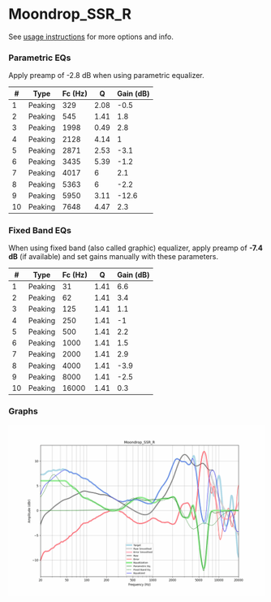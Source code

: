 # Moondrop_SSR_R
See [usage instructions](https://github.com/jaakkopasanen/AutoEq#usage) for more options and info.

### Parametric EQs
Apply preamp of -2.8 dB when using parametric equalizer.

|   # | Type    |   Fc (Hz) |    Q |   Gain (dB) |
|-----|---------|-----------|------|-------------|
|   1 | Peaking |       329 | 2.08 |        -0.5 |
|   2 | Peaking |       545 | 1.41 |         1.8 |
|   3 | Peaking |      1998 | 0.49 |         2.8 |
|   4 | Peaking |      2128 | 4.14 |         1   |
|   5 | Peaking |      2871 | 2.53 |        -3.1 |
|   6 | Peaking |      3435 | 5.39 |        -1.2 |
|   7 | Peaking |      4017 | 6    |         2.1 |
|   8 | Peaking |      5363 | 6    |        -2.2 |
|   9 | Peaking |      5950 | 3.11 |       -12.6 |
|  10 | Peaking |      7648 | 4.47 |         2.3 |

### Fixed Band EQs
When using fixed band (also called graphic) equalizer, apply preamp of **-7.4 dB** (if available) and set gains manually with these parameters.

|   # | Type    |   Fc (Hz) |    Q |   Gain (dB) |
|-----|---------|-----------|------|-------------|
|   1 | Peaking |        31 | 1.41 |         6.6 |
|   2 | Peaking |        62 | 1.41 |         3.4 |
|   3 | Peaking |       125 | 1.41 |         1.1 |
|   4 | Peaking |       250 | 1.41 |        -1   |
|   5 | Peaking |       500 | 1.41 |         2.2 |
|   6 | Peaking |      1000 | 1.41 |         1.5 |
|   7 | Peaking |      2000 | 1.41 |         2.9 |
|   8 | Peaking |      4000 | 1.41 |        -3.9 |
|   9 | Peaking |      8000 | 1.41 |        -2.5 |
|  10 | Peaking |     16000 | 1.41 |         0.3 |

### Graphs
![](./Moondrop_SSR_R.png)
